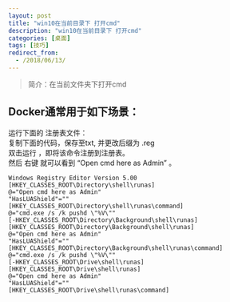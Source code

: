 ```yaml
---
layout: post
title: "win10在当前目录下 打开cmd"
description: "win10在当前目录下 打开cmd"
categories: [桌面]
tags: [技巧]
redirect_from:
  - /2018/06/13/
---
```

> 简介：在当前文件夹下打开cmd

## Docker通常用于如下场景：
运行下面的 注册表文件：   
复制下面的代码，保存至txt, 并更改后缀为 .reg   
双击运行 ，即将该命令注册到注册表。   
然后 右键 就可以看到 “Open cmd here as Admin” 。  

    Windows Registry Editor Version 5.00  
    [HKEY_CLASSES_ROOT\Directory\shell\runas]  
    @="Open cmd here as Admin"  
    "HasLUAShield"=""  
    [HKEY_CLASSES_ROOT\Directory\shell\runas\command]  
    @="cmd.exe /s /k pushd \"%V\""  
    [-HKEY_CLASSES_ROOT\Directory\Background\shell\runas]  
    [HKEY_CLASSES_ROOT\Directory\Background\shell\runas]  
    @="Open cmd here as Admin"  
    "HasLUAShield"=""  
    [HKEY_CLASSES_ROOT\Directory\Background\shell\runas\command]  
    @="cmd.exe /s /k pushd \"%V\""  
    [-HKEY_CLASSES_ROOT\Drive\shell\runas]  
    [HKEY_CLASSES_ROOT\Drive\shell\runas]  
    @="Open cmd here as Admin"  
    "HasLUAShield"=""  
    [HKEY_CLASSES_ROOT\Drive\shell\runas\command] 